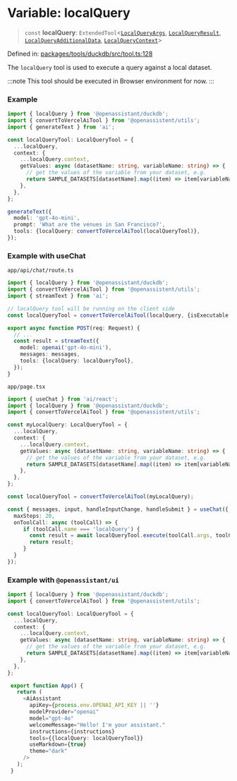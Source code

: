 # Variable: localQuery

> `const` **localQuery**: `ExtendedTool`\<[`LocalQueryArgs`](../type-aliases/LocalQueryArgs.md), [`LocalQueryResult`](../type-aliases/LocalQueryResult.md), [`LocalQueryAdditionalData`](../type-aliases/LocalQueryAdditionalData.md), [`LocalQueryContext`](../type-aliases/LocalQueryContext.md)\>

Defined in: [packages/tools/duckdb/src/tool.ts:128](https://github.com/GeoDaCenter/openassistant/blob/dc72d81a35cf8e46295657303846fbb4ad891993/packages/tools/duckdb/src/tool.ts#L128)

The `localQuery` tool is used to execute a query against a local dataset.

:::note
This tool should be executed in Browser environment for now.
:::

### Example
```typescript
import { localQuery } from '@openassistant/duckdb';
import { convertToVercelAiTool } from '@openassistent/utils';
import { generateText } from 'ai';

const localQueryTool: LocalQueryTool = {
  ...localQuery,
  context: {
    ...localQuery.context,
    getValues: async (datasetName: string, variableName: string) => {
      // get the values of the variable from your dataset, e.g.
      return SAMPLE_DATASETS[datasetName].map((item) => item[variableName]);
    },
  },
};

generateText({
  model: 'gpt-4o-mini',
  prompt: 'What are the venues in San Francisco?',
  tools: {localQuery: convertToVercelAiTool(localQueryTool)},
});
```

### Example with useChat

`app/api/chat/route.ts`
```typescript
import { localQuery } from '@openassistant/duckdb';
import { convertToVercelAiTool } from '@openassistent/utils';
import { streamText } from 'ai';

// localQuery tool will be running on the client side
const localQueryTool = convertToVercelAiTool(localQuery, {isExecutable: false});

export async function POST(req: Request) {
  // ...
  const result = streamText({
    model: openai('gpt-4o-mini'),
    messages: messages,
    tools: {localQuery: localQueryTool},
  });
}
```

`app/page.tsx`
```typescript
import { useChat } from 'ai/react';
import { localQuery } from '@openassistant/duckdb';
import { convertToVercelAiTool } from '@openassistent/utils';

const myLocalQuery: LocalQueryTool = {
  ...localQuery,
  context: {
    ...localQuery.context,
    getValues: async (datasetName: string, variableName: string) => {
      // get the values of the variable from your dataset, e.g.
      return SAMPLE_DATASETS[datasetName].map((item) => item[variableName]);
    },
  },
};

const localQueryTool = convertToVercelAiTool(myLocalQuery);

const { messages, input, handleInputChange, handleSubmit } = useChat({
  maxSteps: 20,
  onToolCall: async (toolCall) => {
     if (toolCall.name === 'localQuery') {
       const result = await localQueryTool.execute(toolCall.args, toolCall.options);
       return result;
     }
  }
});
```

### Example with `@openassistant/ui`

```typescript
import { localQuery } from '@openassistant/duckdb';
import { convertToVercelAiTool } from '@openassistent/utils';

const localQueryTool: LocalQueryTool = {
  ...localQuery,
  context: {
    ...localQuery.context,
    getValues: async (datasetName: string, variableName: string) => {
      // get the values of the variable from your dataset, e.g.
      return SAMPLE_DATASETS[datasetName].map((item) => item[variableName]);
    },
  },
};

 export function App() {
   return (
     <AiAssistant
       apiKey={process.env.OPENAI_API_KEY || ''}
       modelProvider="openai"
       model="gpt-4o"
       welcomeMessage="Hello! I'm your assistant."
       instructions={instructions}
       tools={{localQuery: localQueryTool}}
       useMarkdown={true}
       theme="dark"
     />
   );
 }
```

